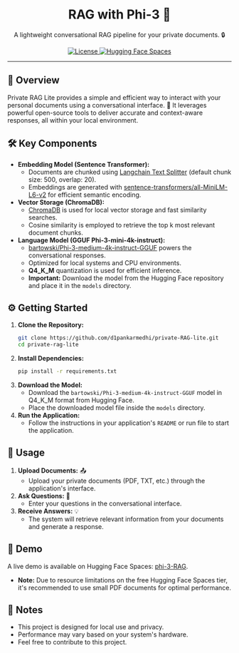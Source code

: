 <div align="center">
  <h1>RAG with Phi-3 🚀</h1>
  <p>A lightweight conversational RAG pipeline for your private documents. 🔒</p>


  <a href="https://github.com/d1pankarmedhi/private-RAG-lite/blob/main/LICENSE">
    <img src="https://img.shields.io/badge/License-MIT-yellow.svg" alt="License">
  </a>
  <a href="https://huggingface.co/spaces/dmedhi/phi-3-RAG">
    <img src="https://img.shields.io/badge/%F0%9F%A4%97%20HuggingFace-Spaces-blue" alt="Hugging Face Spaces">
  </a>

</div>

---

## 🚀 Overview

Private RAG Lite provides a simple and efficient way to interact with your personal documents using a conversational interface. 💬 It leverages powerful open-source tools to deliver accurate and context-aware responses, all within your local environment. 

## 🛠️ Key Components

* **Embedding Model (Sentence Transformer):** 
    * Documents are chunked using [Langchain Text Splitter](https://pypi.org/project/langchain-text-splitters/) (default chunk size: 500, overlap: 20). 
    * Embeddings are generated with [sentence-transformers/all-MiniLM-L6-v2](https://huggingface.co/sentence-transformers/all-MiniLM-L6-v2) for efficient semantic encoding. 
* **Vector Storage (ChromaDB):** 
    * [ChromaDB](https://www.trychroma.com/) is used for local vector storage and fast similarity searches. 
    * Cosine similarity is employed to retrieve the top k most relevant document chunks. 
* **Language Model (GGUF Phi-3-mini-4k-instruct):** 
    * [bartowski/Phi-3-medium-4k-instruct-GGUF](https://huggingface.co/bartowski/Phi-3-medium-4k-instruct-GGUF) powers the conversational responses. 
    * Optimized for local systems and CPU environments. 
    * **Q4_K_M** quantization is used for efficient inference. 
    * **Important:** Download the model from the Hugging Face repository and place it in the `models` directory. 

## ⚙️ Getting Started

1. **Clone the Repository:** 
    ```bash
    git clone https://github.com/d1pankarmedhi/private-RAG-lite.git
    cd private-rag-lite
    ```
2. **Install Dependencies:** 
    ```bash
    pip install -r requirements.txt
    ```
3. **Download the Model:** 
    * Download the `bartowski/Phi-3-medium-4k-instruct-GGUF` model in Q4_K_M format from Hugging Face.
    * Place the downloaded model file inside the `models` directory.
4. **Run the Application:** 
    * Follow the instructions in your application's `README` or run file to start the application.

## 📄 Usage

1. **Upload Documents:** 📤
    * Upload your private documents (PDF, TXT, etc.) through the application's interface.
2. **Ask Questions:** 🤔
    * Enter your questions in the conversational interface.
3. **Receive Answers:** 💡
    * The system will retrieve relevant information from your documents and generate a response.

## 🔗 Demo

A live demo is available on Hugging Face Spaces: [phi-3-RAG](https://huggingface.co/spaces/dmedhi/phi-3-RAG).
* **Note:** Due to resource limitations on the free Hugging Face Spaces tier, it's recommended to use small PDF documents for optimal performance.

## 📝 Notes

* This project is designed for local use and privacy. 
* Performance may vary based on your system's hardware. 
* Feel free to contribute to this project. 

